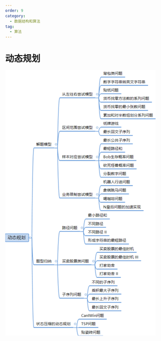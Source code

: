 ```yaml
---
order: 9
category:
  - 数据结构和算法
tag:
  - 算法
---
```

# 动态规划

![image-20231022184222447](../../images/算法-动态规划.png)